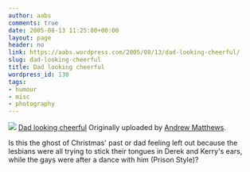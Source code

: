 ```yaml
---
author: aabs
comments: true
date: 2005-08-13 11:25:00+00:00
layout: page
header: no
link: https://aabs.wordpress.com/2005/08/13/dad-looking-cheerful/
slug: dad-looking-cheerful
title: Dad looking cheerful
wordpress_id: 130
tags:
- humour
- misc
- photography
---
```


[![](http://photos23.flickr.com/33533334_12b31f2b67_m.jpg)](http://www.flickr.com/photos/aabs/33533334/)
[Dad looking cheerful](http://www.flickr.com/photos/aabs/33533334/)
Originally uploaded by [Andrew Matthews](http://www.flickr.com/people/aabs/).

Is this the ghost of Christmas' past or dad feeling left out because the lesbians were all trying to stick their tongues in Derek and Kerry's ears, while the gays were after a dance with him (Prison Style)?
